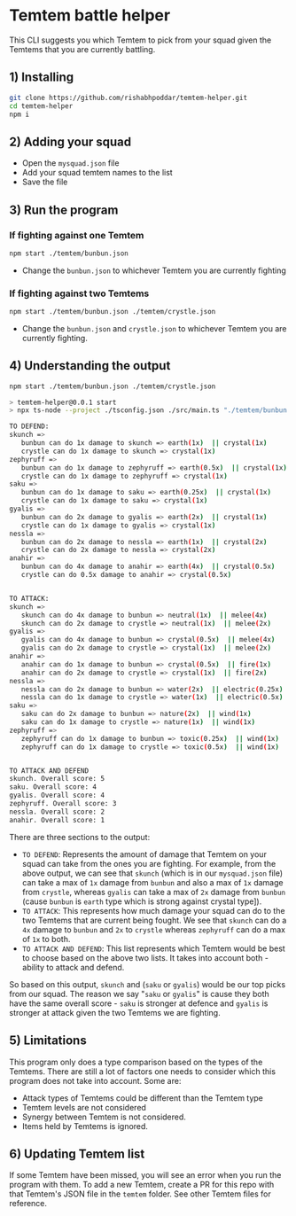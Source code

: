 # Temtem battle helper

This CLI suggests you which Temtem to pick from your squad given the Temtems that you are currently battling.

## 1) Installing
```bash
git clone https://github.com/rishabhpoddar/temtem-helper.git
cd temtem-helper
npm i
```

## 2) Adding your squad

- Open the `mysquad.json` file
- Add your squad temtem names to the list
- Save the file

## 3) Run the program

### If fighting against one Temtem

```bash
npm start ./temtem/bunbun.json
```
- Change the `bunbun.json` to whichever Temtem you are currently fighting

### If fighting against two Temtems
```bash
npm start ./temtem/bunbun.json ./temtem/crystle.json
```
- Change the `bunbun.json` and `crystle.json` to whichever Temtem you are currently fighting.

## 4) Understanding the output

```bash
npm start ./temtem/bunbun.json ./temtem/crystle.json

> temtem-helper@0.0.1 start
> npx ts-node --project ./tsconfig.json ./src/main.ts "./temtem/bunbun.json" "./temtem/crystle.json"

TO DEFEND:
skunch =>
   bunbun can do 1x damage to skunch => earth(1x)  || crystal(1x)
   crystle can do 1x damage to skunch => crystal(1x)
zephyruff =>
   bunbun can do 1x damage to zephyruff => earth(0.5x)  || crystal(1x)
   crystle can do 1x damage to zephyruff => crystal(1x)
saku =>
   bunbun can do 1x damage to saku => earth(0.25x)  || crystal(1x)
   crystle can do 1x damage to saku => crystal(1x)
gyalis =>
   bunbun can do 2x damage to gyalis => earth(2x)  || crystal(1x)
   crystle can do 1x damage to gyalis => crystal(1x)
nessla =>
   bunbun can do 2x damage to nessla => earth(1x)  || crystal(2x)
   crystle can do 2x damage to nessla => crystal(2x)
anahir =>
   bunbun can do 4x damage to anahir => earth(4x)  || crystal(0.5x)
   crystle can do 0.5x damage to anahir => crystal(0.5x)


TO ATTACK:
skunch =>
   skunch can do 4x damage to bunbun => neutral(1x)  || melee(4x)
   skunch can do 2x damage to crystle => neutral(1x)  || melee(2x)
gyalis =>
   gyalis can do 4x damage to bunbun => crystal(0.5x)  || melee(4x)
   gyalis can do 2x damage to crystle => crystal(1x)  || melee(2x)
anahir =>
   anahir can do 1x damage to bunbun => crystal(0.5x)  || fire(1x)
   anahir can do 2x damage to crystle => crystal(1x)  || fire(2x)
nessla =>
   nessla can do 2x damage to bunbun => water(2x)  || electric(0.25x)
   nessla can do 1x damage to crystle => water(1x)  || electric(0.5x)
saku =>
   saku can do 2x damage to bunbun => nature(2x)  || wind(1x)
   saku can do 1x damage to crystle => nature(1x)  || wind(1x)
zephyruff =>
   zephyruff can do 1x damage to bunbun => toxic(0.25x)  || wind(1x)
   zephyruff can do 1x damage to crystle => toxic(0.5x)  || wind(1x)


TO ATTACK AND DEFEND
skunch. Overall score: 5
saku. Overall score: 4
gyalis. Overall score: 4
zephyruff. Overall score: 3
nessla. Overall score: 2
anahir. Overall score: 1
```

There are three sections to the output:
- `TO DEFEND`: Represents the amount of damage that Temtem on your squad can take from the ones you are fighting. For example, from the above output, we can see that `skunch` (which is in our `mysquad.json` file) can take a max of `1x` damage from `bunbun` and also a max of `1x` damage from `crystle`, whereas `gyalis` can take a max of `2x` damage from `bunbun` (cause `bunbun` is `earth` type which is strong against crystal type]).  
- `TO ATTACK`: This represents how much damage your squad can do to the two Temtems that are current being fought. We see that `skunch` can do a `4x` damage to `bunbun` and `2x` to `crystle` whereas `zephyruff` can do a max of `1x` to both.
- `TO ATTACK AND DEFEND`: This list represents which Temtem would be best to choose based on the above two lists. It takes into account both - ability to attack and defend.

So based on this output, `skunch` and (`saku` or `gyalis`) would be our top picks from our squad. The reason we say "`saku` or `gyalis`" is cause they both have the same overall score - `saku` is stronger at defence and `gyalis` is stronger at attack given the two Temtems we are fighting.


## 5) Limitations
This program only does a type comparison based on the types of the Temtems. There are still a lot of factors one needs to consider which this program does not take into account. Some are:
- Attack types of Temtems could be different than the Temtem type
- Temtem levels are not considered
- Synergy between Temtem is not considered.
- Items held by Temtems is ignored.

## 6) Updating Temtem list
If some Temtem have been missed, you will see an error when you run the program with them. To add a new Temtem, create a PR for this repo with that Temtem's JSON file in the `temtem` folder. See other Temtem files for reference.